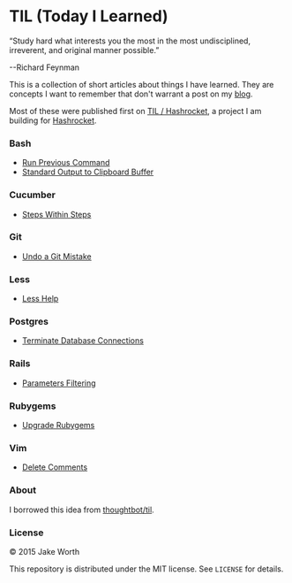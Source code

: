 # TIL (Today I Learned)

“Study hard what interests you the most in the most undisciplined, irreverent, and original manner possible.”

--Richard Feynman

This is a collection of short articles about things I have learned. They are concepts I want to remember that don't warrant a post on my [blog](http://worth-chicago.co/).

Most of these were published first on [TIL / Hashrocket](http://til.hashrocket.com), a project I am building for [Hashrocket](http://hashrocket.com).

### Bash

- [Run Previous Command](bash/run-previous-command.md)
- [Standard Output to Clipboard Buffer](bash/standard-output-to-clipboard-buffer.md)

### Cucumber

- [Steps Within Steps](cucumber/steps-within-steps.md)

### Git

- [Undo a Git Mistake](git/undo-a-git-mistake.md)

### Less

- [Less Help](less/less-help.md)

### Postgres

- [Terminate Database Connections](postgres/terminate_database_connections.md)

### Rails

- [Parameters Filtering](rails/parameters-filtering.md)

### Rubygems

- [Upgrade Rubygems](rubygems/upgrade-rubygems.md)

### Vim

- [Delete Comments](vim/delete-comments.md)

### About

I borrowed this idea from
[thoughtbot/til](https://github.com/thoughtbot/til).

### License

&copy; 2015 Jake Worth

This repository is distributed under the MIT license. See `LICENSE` for
details.


